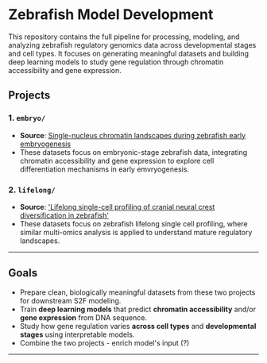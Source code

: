 # Zebrafish Model Development

This repository contains the full pipeline for processing, modeling, and analyzing zebrafish regulatory genomics data across developmental stages and cell types. It focuses on generating meaningful datasets and building deep learning models to study gene regulation through chromatin accessibility and gene expression.

## Projects

### 1. `embryo/`

- **Source**: [Single-nucleus chromatin landscapes during zebrafish early embryogenesis ](https://pubmed.ncbi.nlm.nih.gov/37468546/)
- These datasets focus on embryonic-stage zebrafish data, integrating chromatin accessibility and gene expression to explore cell differentiation mechanisms in early emvryogenesis.

### 2. `lifelong/`

- **Source**: ['Lifelong single-cell profiling of cranial neural crest diversification in zebrafish'](https://www.nature.com/articles/s41467-021-27594-w)
- These datasets focus on zebrafish lifelong single cell profiling, where similar multi-omics analysis is applied to understand mature regulatory landscapes.
---

## Goals

- Prepare clean, biologically meaningful datasets from these two projects for downstream S2F modeling.
- Train **deep learning models** that predict **chromatin accessibility** and/or **gene expression** from DNA sequence.
- Study how gene regulation varies **across cell types** and **developmental stages** using interpretable models.
- Combine the two projects - enrich model's input (?)

---
